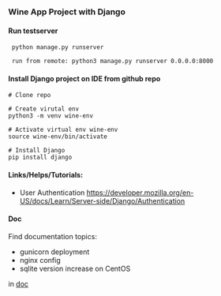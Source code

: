 ### Wine App Project with Django

#### Run testserver

     python manage.py runserver

     run from remote: python3 manage.py runserver 0.0.0.0:8000
    
#### Install Django project on IDE from github repo
    # Clone repo

    # Create virutal env
    python3 -m venv wine-env
       
    # Activate virtual env wine-env
    source wine-env/bin/activate
        
    # Install Django
    pip install django
     
#### Links/Helps/Tutorials:
- User Authentication
https://developer.mozilla.org/en-US/docs/Learn/Server-side/Django/Authentication


#### Doc
Find documentation topics:
- gunicorn deployment
- nginx config
- sqlite version increase on CentOS

in 
[doc](doc)

